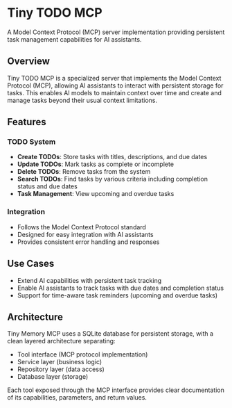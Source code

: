 # Tiny TODO MCP

A Model Context Protocol (MCP) server implementation providing persistent task management capabilities for AI assistants.

## Overview

Tiny TODO MCP is a specialized server that implements the Model Context Protocol (MCP), allowing AI assistants to interact with persistent storage for tasks. This enables AI models to maintain context over time and create and manage tasks beyond their usual context limitations.

## Features

### TODO System

- **Create TODOs**: Store tasks with titles, descriptions, and due dates
- **Update TODOs**: Mark tasks as complete or incomplete
- **Delete TODOs**: Remove tasks from the system
- **Search TODOs**: Find tasks by various criteria including completion status and due dates
- **Task Management**: View upcoming and overdue tasks

### Integration

- Follows the Model Context Protocol standard
- Designed for easy integration with AI assistants
- Provides consistent error handling and responses

## Use Cases

- Extend AI capabilities with persistent task tracking
- Enable AI assistants to track tasks with due dates and completion status
- Support for time-aware task reminders (upcoming and overdue tasks)

## Architecture

Tiny Memory MCP uses a SQLite database for persistent storage, with a clean layered architecture separating:

- Tool interface (MCP protocol implementation)
- Service layer (business logic)
- Repository layer (data access)
- Database layer (storage)

Each tool exposed through the MCP interface provides clear documentation of its capabilities, parameters, and return values.
